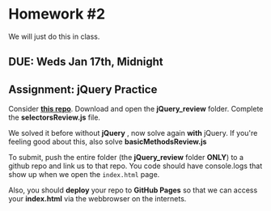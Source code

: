 # Homework #2
We will just do this in class.

## DUE: Weds Jan 17th, Midnight

## Assignment: jQuery Practice

Consider **[this repo](https://github.com/FEWDMaterials/javascript_psets)**. Download and open the **jQuery_review** folder. Complete the **selectorsReview.js** file.

We solved it before without **jQuery** , now solve again **with** jQuery. If you're feeling good about this, also solve **basicMethodsReview.js**


To submit, push the entire folder (the **jQuery_review** folder **ONLY**) to a github repo and link us to that repo. You code should have console.logs that show up when we open the `index.html` page.

Also, you should **deploy** your repo to **GitHub Pages** so that we can access your **index.html** via the webbrowser on the internets.

